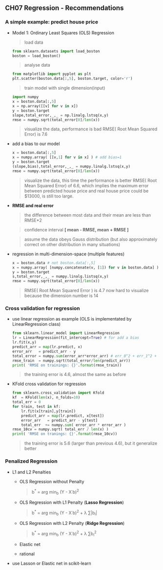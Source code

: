 ## CH07 Regression - Recommendations

### A simple example: predict house price

* Model 1: Ordinary Least Squares (OLS) Regression

	> load data
	
	~~~python
	from sklearn.datasets import load_boston
	boston = load_boston()
	~~~

	> analyse data
	
	~~~python
	from matplotlib import pyplot as plt
	plt.scatter(boston.data[:,5], boston.target, color='r')
	~~~
	
	> train model with single dimension(input)
	
	~~~python
	import numpy
	x = boston.data[:,5]
	x = np.array([[v] for v in x])
	y = boston.target
	slope,total_error,_,_ = np.linalg.lstsq(x,y)
	rmse = numpy.sqrt(total_error[0]/len(x))
	~~~
	> visualize the data, performance is bad
	> RMSE( Root Mean Squared Error) is 7.6
	
* add a bias to our model

	~~~python
	x = boston.data[:,5]
	x = numpy.array( [[v,1] for v in x] ) # add bias=1
	y = boston.target
	(slope,bias),total_error,_,_ = numpy.linalg.lstsq(x,y)
	rmse = numpy.sqrt(total_error[0]/len(x))
	~~~
	> visualize the data, this time the performance is better
	> RMSE( Root Mean Squared Error) of 6.6, which implies the maximum error between predicted house price and real house price could be $13000, is still too large.

* **RMSE and real error**
	
	> the difference between most data and their mean are less than RMSE*2
	
	> confidence interval **[ mean - RMSE, mean + RMSE ]** 
	
	> assume the data obeys Gauss distribution (but also approximately correct on other distribution in many situations)

* regression in multi-dimension-space (multiple features)
	
	~~~python
	x = boston.data # not boston.data[:,5]
	x = numpy.array( [numpy.concatenate(v, [1]) for v in boston.data] ) # add bias=1
	y = boston.target
	s,total_error,_,_ = numpy.linalg.listsq(x,y)
	rmse = numpy.sqrt(total_error[0]/len(x))
	~~~
	> RMSE( Root Mean Squared Error ) is 4.7 now 
	> hard to visualize because the dimension number is 14

### Cross validation for regression

* use linear regression as example (OLS is implementated by LinearRegression class)

	~~~python
	from sklearn.linear_model import LinearRegression
	lr = LinearRegression(fit_intercept=True) # for add a bias
	lr.fit(x,y)
	predict_arr = map(lr.predict, x)
	error_arr   = predict_arr - y
	total_error = numpy.sum(error_arr*error_arr) # err_0^2 + err_1^2 + ... + err_n^2
	rmse_train  = numpy.sqrt(total_error/len(predict_arr))
	print( 'RMSE on trainings: {}'.format(rmse_train))
	~~~
	> the training error is 4.6, almost the same as before

* KFold cross validation for regression

	~~~python
	from sklearn.cross_validation import Kfold
	kf  = KFold(len(x), n_folds=10)
	total_err = 0
	for train, test in kf:
		lr.fit(x[train],y[train])
		predict_arr = map(lr.predict, x[test])
		error_arr   = predict_arr - y[test]
		total_err  += numpy.sum( error_arr * error_arr )
	rmse_10cv = numpy.sqrt( total_err / len(x) )
	print( 'RMSE on tranings: {}'.format(rmse_10cv))
	~~~
	> the training error is 5.6 (larger than previous 4.6), but it generalize better
	
### Penalized Regression

* L1 and L2 Penalties

	* OLS Regression without Penalty
	
		> b<sup>*</sup> = arg min<sub>b</sub> (Y - X&dot;b)<sup>2</sup> 
	
	* OLS Regression with L1 Penalty (**Lasso Regression**)
		
		> b<sup>*</sup> = arg min<sub>b</sub> (Y - X&dot;b)<sup>2</sup> + &lambda; &sum;|b<sub>i</sub>|
		
	* OLS Regression with L2 Penalty (**Ridge Regression**)
		
		> b<sup>*</sup> = arg min<sub>b</sub> (Y - X&dot;b)<sup>2</sup> + &lambda; &sum;b<sub>i</sub><sup>2</sup>

	* Elastic net 

	* rational

* use Lasson or Elastic net in scikit-learn




	